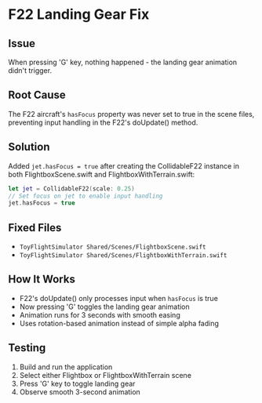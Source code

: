 # F22 Landing Gear Fix

## Issue
When pressing 'G' key, nothing happened - the landing gear animation didn't trigger.

## Root Cause
The F22 aircraft's `hasFocus` property was never set to true in the scene files, preventing input handling in the F22's doUpdate() method.

## Solution
Added `jet.hasFocus = true` after creating the CollidableF22 instance in both FlightboxScene.swift and FlightboxWithTerrain.swift:

```swift
let jet = CollidableF22(scale: 0.25)
// Set focus on jet to enable input handling
jet.hasFocus = true
```

## Fixed Files
- `ToyFlightSimulator Shared/Scenes/FlightboxScene.swift`
- `ToyFlightSimulator Shared/Scenes/FlightboxWithTerrain.swift`

## How It Works
- F22's doUpdate() only processes input when `hasFocus` is true
- Now pressing 'G' toggles the landing gear animation
- Animation runs for 3 seconds with smooth easing
- Uses rotation-based animation instead of simple alpha fading

## Testing
1. Build and run the application
2. Select either Flightbox or FlightboxWithTerrain scene
3. Press 'G' key to toggle landing gear
4. Observe smooth 3-second animation